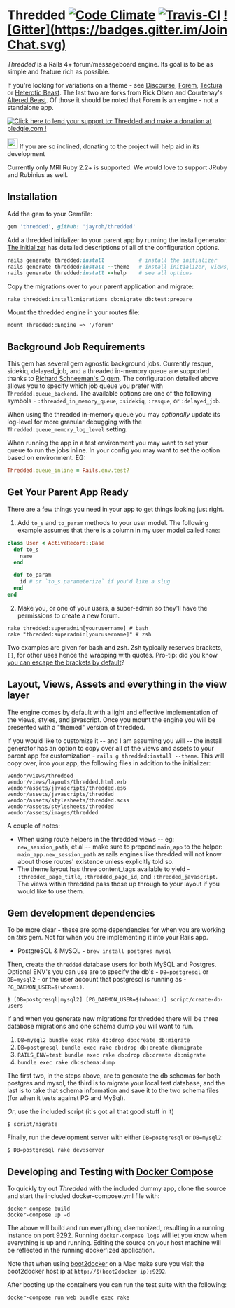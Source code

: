 # Thredded [![Code Climate](https://codeclimate.com/github/jayroh/thredded/badges/gpa.svg)](https://codeclimate.com/github/jayroh/thredded) [![Travis-CI](https://api.travis-ci.org/jayroh/thredded.svg?branch=master)](https://travis-ci.org/jayroh/thredded/) [![Gitter](https://badges.gitter.im/Join Chat.svg)](https://gitter.im/jayroh/thredded?utm_source=badge&utm_medium=badge&utm_campaign=pr-badge&utm_content=badge)

_Thredded_ is a Rails 4+ forum/messageboard engine. Its goal is to be as
simple and feature rich as possible.

If you're looking for variations on a theme - see [Discourse], [Forem],
[Tectura] or [Heterotic Beast]. The last two are forks from Rick Olsen
and Courtenay's [Altered Beast]. Of those it should be noted that Forem
is an engine - not a standalone app.

<a href='https://pledgie.com/campaigns/27480'><img alt='Click here to lend your support to: Thredded and make a donation at pledgie.com !' src='https://pledgie.com/campaigns/27480.png?skin_name=chrome' border='0' ></a>

<img src="http://emoji.fileformat.info/gemoji/point_up.png" width="24"> If you are so inclined, donating to the project will help aid in its development

[Discourse]: http://www.discourse.org/
[Forem]: https://www.github.com/radar/forem
[Tectura]: https://github.com/caelum/tectura
[Heterotic Beast]: https://github.com/distler/heterotic_beast
[Altered Beast]: https://www.github.com/courtenay/altered_beast

Currently only MRI Ruby 2.2+ is supported. We would love to support JRuby and Rubinius as well.

## Installation

Add the gem to your Gemfile:

```ruby
gem 'thredded', github: 'jayroh/thredded'
```

Add a thredded initializer to your parent app by running the install generator.
[The initializer] has detailed descriptions of all of the configuration options.

```ruby
rails generate thredded:install           # install the initializer
rails generate thredded:install --theme   # install initializer, views, and assets
rails generate thredded:install --help    # see all options
```

Copy the migrations over to your parent application and migrate:

```
rake thredded:install:migrations db:migrate db:test:prepare
```

Mount the thredded engine in your routes file:

```
mount Thredded::Engine => '/forum'
```

[The initializer]: https://github.com/jayroh/thredded/blob/master/lib/generators/thredded/install/templates/initializer.rb


## Background Job Requirements

This gem has several gem agnostic background jobs. Currently resque, sidekiq, delayed_job, and a threaded in-memory queue are supported thanks to [Richard Schneeman's Q gem](https://github.com/schneems/Q). The configuration detailed above allows you to specify which job queue you prefer with `Thredded.queue_backend`. The available options are one of the following symbols - `:threaded_in_memory_queue`, `:sidekiq`, `:resque`, or `:delayed_job`.

When using the threaded in-memory queue you may *optionally* update its log-level for more granular debugging with the `Thredded.queue_memory_log_level` setting.

When running the app in a test environment you may want to set your queue to run the jobs inline. In your config you may want to set the option based on environment. EG:

```ruby
Thredded.queue_inline = Rails.env.test?
```

## Get Your Parent App Ready

There are a few things you need in your app to get things looking just right.

1. Add `to_s` and `to_param` methods to your user model. The following example assumes
that there is a column in my user model called `name`:

  ```ruby
  class User < ActiveRecord::Base
    def to_s
      name
    end

    def to_param
      id # or `to_s.parameterize` if you'd like a slug
    end
  end
  ```

2. Make you, or one of your users, a super-admin so they'll have the permissions to create a new forum.

  ```
  rake thredded:superadmin[yourusername] # bash
  rake "thredded:superadmin[yourusername]" # zsh
  ```

  Two examples are given for bash and zsh. Zsh typically reserves brackets, `[]`, for other uses
  hence the wrapping with quotes. Pro-tip: did you know [you can escape the brackets by
  default](http://kinopyo.com/blog/escape-square-bracket-by-default-in-zsh/)?


## Layout, Views, Assets and everything in the view layer

The engine comes by default with a light and effective implementation of the views,
styles, and javascript. Once you mount the engine you will be presented with a "themed"
version of thredded.

If you would like to customize it -- and I am assuming you will -- the install
generator has an option to copy over all of the views and assets to your parent app for
customization - `rails g thredded:install --theme`. This will copy over, into your app,
the following files in addition to the initializer:

```
vendor/views/thredded
vendor/views/layouts/thredded.html.erb
vendor/assets/javascripts/thredded.es6
vendor/assets/javascripts/thredded
vendor/assets/stylesheets/thredded.scss
vendor/assets/stylesheets/thredded
vendor/assets/images/thredded
```

A couple of notes:

* When using route helpers in the thredded views -- eg: `new_session_path`, et al -- make
  sure to prepend `main_app` to the helper: `main_app.new_session_path` as rails engines
  like thredded will not know about those routes' existence unless explicitly told so.
* The theme layout has three content_tags available to yield - `:thredded_page_title`,
  `:thredded_page_id`, and `:thredded_javascript`. The views within thredded pass those
  up through to your layout if you would like to use them.

## Gem development dependencies

To be more clear - these are some dependencies for when you are working on *this* gem. Not for when you are implementing it into your Rails app.

* PostgreSQL & MySQL - `brew install postgres mysql`

Then, create the `thredded` database users for both MySQL and Postgres. Optional
ENV's you can use are to specify the db's - `DB=postgresql` or `DB=mysql2` - or
the user account that postgresql is running as - `PG_DAEMON_USER=$(whoami)`.

```console
$ [DB=postgresql|mysql2] [PG_DAEMON_USER=$(whoami)] script/create-db-users
```

If and when you generate new migrations for thredded there will be three database migrations and one schema dump you will want to run.

1. `DB=mysql2 bundle exec rake db:drop db:create db:migrate`
2. `DB=postgresql bundle exec rake db:drop db:create db:migrate`
3. `RAILS_ENV=test bundle exec rake db:drop db:create db:migrate`
4. `bundle exec rake db:schema:dump`

The first two, in the steps above, are to generate the db schemas for both
postgres and mysql, the third is to migrate your local test database, and the
last is to take that schema information and save it to the two schema files
(for when it tests against PG and MySql).

*Or*, use the included script (it's got all that good stuff in it)

```console
$ script/migrate
```

Finally, run the development server with either `DB=postgresql` or `DB=mysql2`:

```console
$ DB=postgresql rake dev:server
```

## Developing and Testing with [Docker Compose](http://docs.docker.com/compose/)

To quickly try out _Thredded_ with the included dummy app, clone the source and
start the included docker-compose.yml file with:

```
docker-compose build
docker-compose up -d
```

The above will build and run everything, daemonized, resulting in a running
instance on port 9292. Running `docker-compose logs` will let you know when
everything is up and running. Editing the source on your host machine will
be reflected in the running docker'ized application.

Note that when using [boot2docker](https://github.com/boot2docker/boot2docker)
on a Mac make sure you visit the boot2docker host ip at
`http://$(boot2docker ip):9292`.

After booting up the containers you can run the test suite with the following:

```console
docker-compose run web bundle exec rake
```

